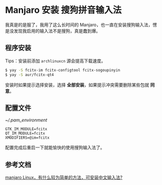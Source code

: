 # Manjaro 安装 搜狗拼音输入法


我真是的是服了，我用了这么长时间的 Manjaro，也一直在安装搜狗输入法，愣是没发现我启用的输入法不是搜狗，真是蠢到爆。

<!--more-->

## 程序安装

Tips：安装前添加 `archlinuxcn` 源会提高下载速度。

```bash
$ yay -S fcitx-im fcitx-configtool fcitx-sogoupinyin
$ yay -S aur/fcitx-qt4
```

安装时如果提示选择安装，选择 **全部安装**，如果提示冲突需要删除某些包就 **同意**。

## 配置文件

*~/.pam_environment*

```
GTK_IM_MODULE=fcitx
QT_IM_MODULE=fcitx
XMODIFIERS=@im=fcitx
```

配置完成后重启一下就能愉快的使用搜狗输入法了。

## 参考文档

[manjaro Linux，有什么较为简单的方法，可安装中文输入法? ](https://www.zhihu.com/question/330715155/answer/731357066)
